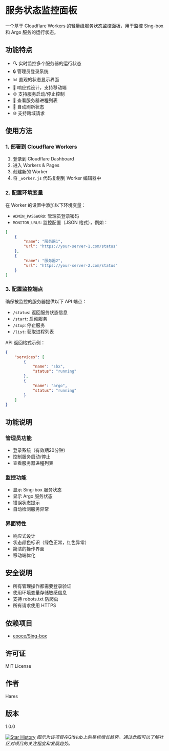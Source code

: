 # 服务状态监控面板

一个基于 Cloudflare Workers 的轻量级服务状态监控面板，用于监控 Sing-box 和 Argo 服务的运行状态。

## 功能特点

- 🔍 实时监控多个服务器的运行状态
- 🔒 管理员登录系统
- 📊 直观的状态显示界面
- 📱 响应式设计，支持移动端
- ⚙️ 支持服务启动/停止控制
- 📝 查看服务器进程列表
- 🔄 自动刷新状态
- 🌐 支持跨域请求

## 使用方法

### 1. 部署到 Cloudflare Workers

1. 登录到 Cloudflare Dashboard
2. 进入 Workers & Pages
3. 创建新的 Worker
4. 将 `_worker.js` 代码复制到 Worker 编辑器中

### 2. 配置环境变量

在 Worker 的设置中添加以下环境变量：

- `ADMIN_PASSWORD`: 管理员登录密码
- `MONITOR_URLS`: 监控配置（JSON 格式），例如：
```json
[
    {
        "name": "服务器1",
        "url": "https://your-server-1.com/status"
    },
    {
        "name": "服务器2",
        "url": "https://your-server-2.com/status"
    }
]
```

### 3. 配置监控端点

确保被监控的服务器提供以下 API 端点：

- `/status`: 返回服务状态信息
- `/start`: 启动服务
- `/stop`: 停止服务
- `/list`: 获取进程列表

API 返回格式示例：
```json
{
    "services": [
        {
            "name": "sbx",
            "status": "running"
        },
        {
            "name": "argo",
            "status": "running"
        }
    ]
}
```

## 功能说明

### 管理员功能
- 登录系统（有效期20分钟）
- 控制服务启动/停止
- 查看服务器进程列表

### 监控功能
- 显示 Sing-box 服务状态
- 显示 Argo 服务状态
- 错误状态提示
- 自动检测服务异常

### 界面特性
- 响应式设计
- 状态颜色标识（绿色正常，红色异常）
- 简洁的操作界面
- 移动端优化

## 安全说明

- 所有管理操作都需要登录验证
- 使用环境变量存储敏感信息
- 支持 robots.txt 防爬虫
- 所有请求使用 HTTPS

## 依赖项目

- [eooce/Sing-box](https://github.com/eooce/Sing-box)

## 许可证

MIT License

## 作者

Hares

## 版本

1.0.0

[![Star History](https://api.star-history.com/svg?repos=rabbitwit/Sing-box-Service-Monitoring-Worker&type=Date)](https://star-history.com/#rabbitwit/Sing-box-Service-Monitoring-Worker&Date)
*图示为该项目在GitHub上的星标增长趋势。通过此图可以了解社区对项目的关注程度和发展趋势。*
